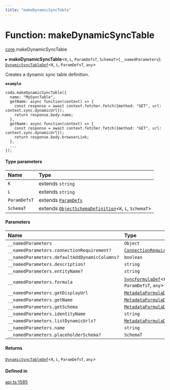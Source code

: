```yaml
---
title: "makeDynamicSyncTable"
---
```

# Function: makeDynamicSyncTable

[core](../modules/core.md).makeDynamicSyncTable

▸ **makeDynamicSyncTable**<`K`, `L`, `ParamDefsT`, `SchemaT`\>(`__namedParameters`): [`DynamicSyncTableDef`](../interfaces/core.DynamicSyncTableDef.md)<`K`, `L`, `ParamDefsT`, `any`\>

Creates a dynamic sync table definition.

**`example`**
```
coda.makeDynamicSyncTable({
  name: "MySyncTable",
  getName: async function(context) => {
    const response = await context.fetcher.fetch({method: "GET", url: context.sync.dynamicUrl});
    return response.body.name;
  },
  getName: async function(context) => {
    const response = await context.fetcher.fetch({method: "GET", url: context.sync.dynamicUrl});
    return response.body.browserLink;
  },
  ...
});
```

#### Type parameters

| Name | Type |
| :------ | :------ |
| `K` | extends `string` |
| `L` | extends `string` |
| `ParamDefsT` | extends [`ParamDefs`](../types/core.ParamDefs.md) |
| `SchemaT` | extends [`ObjectSchemaDefinition`](../interfaces/core.ObjectSchemaDefinition.md)<`K`, `L`, `SchemaT`\> |

#### Parameters

| Name | Type |
| :------ | :------ |
| `__namedParameters` | `Object` |
| `__namedParameters.connectionRequirement?` | [`ConnectionRequirement`](../enums/core.ConnectionRequirement.md) |
| `__namedParameters.defaultAddDynamicColumns?` | `boolean` |
| `__namedParameters.description?` | `string` |
| `__namedParameters.entityName?` | `string` |
| `__namedParameters.formula` | [`SyncFormulaDef`](../interfaces/core.SyncFormulaDef.md)<`K`, `L`, `ParamDefsT`, `any`\> |
| `__namedParameters.getDisplayUrl` | [`MetadataFormulaDef`](../types/core.MetadataFormulaDef.md) |
| `__namedParameters.getName` | [`MetadataFormulaDef`](../types/core.MetadataFormulaDef.md) |
| `__namedParameters.getSchema` | [`MetadataFormulaDef`](../types/core.MetadataFormulaDef.md) |
| `__namedParameters.identityName` | `string` |
| `__namedParameters.listDynamicUrls?` | [`MetadataFormulaDef`](../types/core.MetadataFormulaDef.md) |
| `__namedParameters.name` | `string` |
| `__namedParameters.placeholderSchema?` | `SchemaT` |

#### Returns

[`DynamicSyncTableDef`](../interfaces/core.DynamicSyncTableDef.md)<`K`, `L`, `ParamDefsT`, `any`\>

#### Defined in

[api.ts:1585](https://github.com/coda/packs-sdk/blob/main/api.ts#L1585)
